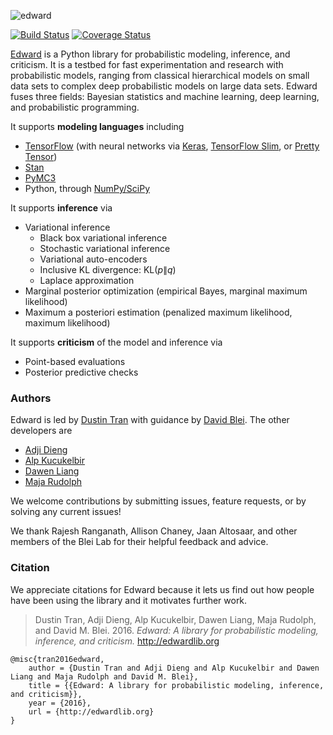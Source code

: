 ![edward](http://proditus.com/images/edward_200.png)

[![Build Status](https://travis-ci.org/blei-lab/edward.svg?branch=master)](https://travis-ci.org/blei-lab/edward)
[![Coverage Status](https://coveralls.io/repos/github/blei-lab/edward/badge.svg?branch=master)](https://coveralls.io/github/blei-lab/edward?branch=master)

[Edward](http://edwardlib.org) is a Python library for probabilistic modeling,
inference, and criticism. It is a testbed for fast experimentation and research
with probabilistic models, ranging from classical hierarchical models on small
data sets to complex deep probabilistic models on large data sets. Edward fuses
three fields: Bayesian statistics and machine learning, deep learning, and
probabilistic programming.

It supports **modeling languages** including

-   [TensorFlow](https://www.tensorflow.org) (with neural networks via
    [Keras](http://keras.io), [TensorFlow
    Slim](https://github.com/tensorflow/tensorflow/tree/master/tensorflow/contrib/slim),
    or [Pretty Tensor](https://github.com/google/prettytensor))
-   [Stan](http://mc-stan.org)
-   [PyMC3](http://pymc-devs.github.io/pymc3/)
-   Python, through [NumPy/SciPy](http://scipy.org/)

It supports **inference** via

-   Variational inference
    -   Black box variational inference
    -   Stochastic variational inference
    -   Variational auto-encoders
    -   Inclusive KL divergence: $\text{KL}(p\|q)$
    -   Laplace approximation
-   Marginal posterior optimization (empirical Bayes, marginal
    maximum likelihood)
-   Maximum a posteriori estimation (penalized maximum likelihood,
    maximum likelihood)

It supports **criticism** of the model and inference via

-   Point-based evaluations
-   Posterior predictive checks

### Authors

Edward is led by [Dustin Tran](http://dustintran.com) with guidance by
[David Blei](http://www.cs.columbia.edu/~blei/). The other developers
are

-   [Adji Dieng](http://stat.columbia.edu/~diengadji/)
-   [Alp Kucukelbir](http://www.proditus.com/)
-   [Dawen Liang](http://www.ee.columbia.edu/~dliang/)
-   [Maja Rudolph](http://maja-rita-rudolph.com/)

We welcome contributions by submitting issues, feature requests, or by
solving any current issues!

We thank Rajesh Ranganath, Allison Chaney, Jaan Altosaar, and other
members of the Blei Lab for their helpful feedback and advice.

### Citation

We appreciate citations for Edward because it lets us find out how
people have been using the library and it motivates further work.

> Dustin Tran, Adji Dieng, Alp Kucukelbir, Dawen Liang, Maja Rudolph,
> and David M. Blei. 2016. *Edward: A library for probabilistic
> modeling, inference, and criticism.* http://edwardlib.org

``` {class="JSON"}
@misc{tran2016edward,
    author = {Dustin Tran and Adji Dieng and Alp Kucukelbir and Dawen Liang and Maja Rudolph and David M. Blei},
    title = {{Edward: A library for probabilistic modeling, inference, and criticism}},
    year = {2016},
    url = {http://edwardlib.org}
}
```
